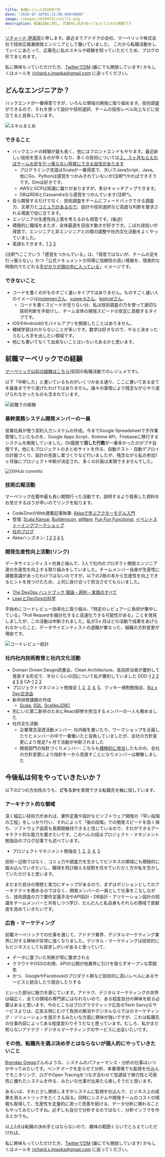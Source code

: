 ```yaml
---
title: 転職レジュメ2020年7月
date: "2020-07-30T01:31:00.000+0900"
image: /images/20200731/skills.png
description: 転職活動に際し、応募先に私を知ってもらうための情報です
---
```


[リチャード 伊真岡](https://twitter.com/RichardImaokaJP)と申します。直近までアドテクの会社、マーベリック株式会社で技術広報兼開発エンジニアとして働いていました。
これから転職活動をしていくにあたって、応募先に私のスキルや経験を知っていただくため、ブログの形でまとめます。

私に興味もっていただけた方、[TwitterでDM](https://twitter.com/RichardImaokaJP) (誰にでも開放しています) かもしくはメールを richard.s.imaoka@gmail.com に送ってください。

## どんなエンジニアか？

バックエンドが一番得意ですが、いろんな領域の開発に取り組めます。技術調査ができるので、それを使って設計や技術選択、チームの技術レベル向上などに役立てると自負しています。

![スキルまとめ](/images/20200731/skills.png)

### できること

- バックエンドの経験が最も長く、他にはフロントエンドもやります。最近新しい技術を覚えるのが早くなり、多くの技術については[２、３ヶ月もらえればチームの足を引っ張らない程度にできる自信があります](../20200730)
  - プログラミング言語はScalaが一番得意で、次いでJavaScript、Java。他にGo、Pythonは感覚をつかみきれていないが(注釈*)やればできそうです。Elmは好きです。
  - AWSとGCPは知識に偏りがありますが、多分キャッチアップできます。
  - DBはRDBとCassandraなら感覚をつかんでいます(注釈*)。
- 自ら開発するだけでなく、技術調査をチームにフィードバックできる調査力、文章力と[コミュ力があるので](../20200307)、設計や技術選択など高度な判断を要求される場面で役に立てます。
- エンジニアの生産性向上策を考えるのも得意です。(後述)
- 積極的に職域をまたぎ、全体最適を目指す動きが好きです。こぼれ球拾いが得意で、エンジニアと非エンジニアとの間の調整や社内文化活動をよくやっていました。
- 英語もできます。[1](https://www.youtube.com/watch?v=bIeyerrmd9w) [2](https://blog-en.richardimaoka.net/) [3](../20190603)

<span class="greytext">(注釈*)ここでいう「感覚をつかんでいる」は、「得意ではないが、チームの足を引っ張らない」かつ「公式ドキュメントか同等に信頼性の高い情報を、現実的な時間内でたどれる[手がかりが頭の中に入っている](https://twitter.com/tomzoh/status/1105014130388291584)」イメージです。</span>

### できないこと

- コードを書くのがものすごく速いタイプではありません。ものすごく速い人のイメージは[motemenさん](https://employment.en-japan.com/engineerhub/entry/2018/02/28/110000)、[xuiwe-kさん](https://twitter.com/xuwei_k/status/1210075173342203904?s=20)、[lestrratさん](https://careerhack.en-japan.com/report/detail/718)。
  - コードを書くスピードが足りない分、私は技術調査の力を使って適切な技術判断を手助けし、チーム全体の開発スピードの安定に貢献するタイプです。
- iOSやAndroidのモバイルアプリを開発したことはありません。
- 機械学習はわからないことが多いです。数学は好きなので、やると決まったらむしろ手を出したい領域です。
- 他にも書いてなくて出来ないことはいろいろあるかと思います。

## 前職マーベリックでの経験

[マーベリック以前の経験はこちら](https://gist.github.com/richardimaoka/5069d6448bb6245b579a661afdffcd47)(前回の転職活動でのレジュメです)。

以下「中断した」と書いているものがいくつかある通り、ここに書いてある全てを最後までやり遂げたわけではありません。諸々の事情により残念ながらやり遂げられなかったものも含まれています。

![前職での経験](/images/20200731/projects.png)

### 基幹業務システム開発メンバーの一員

営業社員が使う契約入力システムの作成。今までGoogle Spreadsheetで手作業管理していたものを、Google Apps Script、Kintone API、Firebaseに移行するシステムを開発していました。Git履歴で**消した行数**が一番多かったのがプチ自慢です。他にもプロジェクトのまとめサイトを作る、自動テスト・自動デプロイの計画づくり、設計の見直し案づくりなど行いましたが、残念ながら私の参加1ヶ月後にプロジェクト中断が決定され、多くの計画は実現できませんでした。

![GitHub commits](/images/20200731/github.png)

### 技術広報活動

マーベリック在籍中最も長い期間行った活動です。説明するより発表した資料をお見せするほうが早いのでリンクを貼ります。

- CodeZineのWeb連載記事執筆: [Akkaで学ぶアクターモデル入門](https://codezine.jp/article/detail/11815)
- 登壇: [Scala Kansai](https://2019.scala-kansai.org/sessions.html#%E3%83%AA%E3%83%81%E3%83%A3%E3%83%BC%E3%83%89%20%E4%BC%8A%E7%9C%9F%E5%B2%A1), [Builderscon](https://speakerdeck.com/richardimaokajp/fei-tong-qi-chu-li-falseli-shi-karajian-takonpiyuteingufalsejin-hua), [atWare](https://www.atware.co.jp/blog/2019/10/28/richardimaoka-akka), [Fun Fun Functional](https://speakerdeck.com/richardimaokajp/scala-ziowobatutichu-li-nishi-tutemita), [イベントストーミングワークショップ](https://readeffectiveakka.connpass.com/event/152207/)
- [社内ブログ](https://techlog.mvrck.co.jp/)
- Akkaハンズオン: [1](https://github.com/mvrck-inc/training-akka-java-1-preparation) [2](https://github.com/mvrck-inc/training-akka-java-2-actor) [3](https://github.com/mvrck-inc/training-akka-java-3-persistence) [4](https://github.com/mvrck-inc/training-akka-java-4-cqrs) [5](https://github.com/mvrck-inc/training-akka-java-5-clustering)

### 開発生産性向上活動(リンク)

データサイエンティスト社員と組んで、2人で社内のプロダクト開発エンジニア達の生産性を向上する取り組みをしていました。チームメンバー自身が生産性に課題意識があったわけではないのですが、以下の2冊の本から生産性を向上できるヒントを見つけたため、上司に掛け合って担当させてもらいました。

- [The DevOps ハンドブック 理論・原則・実践のすべて](https://www.amazon.co.jp/dp/4822285480)
- [LeanとDevOpsの科学](https://www.amazon.co.jp/dp/4295004901)

手始めにコードレビュー効率化に取り組み、「特定のレビュアーに負担が集中している」「Pull Requestを細分化すると高速化できる可能性がある」ことを発見しましたが、この活動は中断されました。私が3ヶ月ほどの活動で成果をあげられなかったこと、データサイエンティストの退職が重なった、組織の方針変更が理由です。

![コードレビュー統計](/images/20200731/reviews.png)

###  社内社内技術教育と社内文化活動

- Domain Driven Desgin読書会、Clean Architecture、各回担当者が要約して発表する形式で、半分くらいの回について私が要約していました DDD-[1](https://docs.google.com/document/d/1SKdztCqTjbjF_Oikg280-0OLbPSwPaqz9i1eJnuDmrM/edit?usp=sharing) [2](https://docs.google.com/document/d/1rWsh9N7dH40ghy3QAFCfe00okB_Q9FVFwW-yocDrG10/edit?usp=sharing) [3](https://docs.google.com/document/d/1HRSQPZJm36viQpbcKlH_qctjvKdQuqXetqWMomrGcYM/edit) [4](https://docs.google.com/document/d/1zkWe9eIEd-dK2f0YsjlCnDht5Ag7GZAW4d5oE_UxY8E/edit) [5](https://docs.google.com/document/d/1GhiGG2lzSFopM5Fe93cHWFnWNnnp1REemAVKFlRMfqc/edit?usp=sharing) [6](https://docs.google.com/document/d/1AO49uLgr5mwZc1SFwGsJqDzQvQqb_ABTSAr8uB6jE5I/edit#heading=h.nak272k2fegv) CA-[1](https://docs.google.com/document/d/1_HJ7FvryjPuaEQyeKGFXNN2NhMK7MdHA8h63O_EOXE8/edit?usp=sharing) [2](https://docs.google.com/document/d/1zhUq-fo2lubtVFTJuRrr_7sAr94tgo8C1YbD1Ak-PXQ/edit?usp=sharing) [3](https://docs.google.com/document/d/1Ae5oI08J2KP1zDefu32x9nDbA1D2Pu1Sr6V0w8jF3cU/edit) 
- プロジェクトマネジメント勉強会 [1](../20200713), [2](../20200718), [3](../20200721), [4](../20200726), [5](../20200729)、クッキー規制勉強会、[Biz x Dev交流会](https://techlog.mvrck.co.jp/entry/biz-dev-workshop-201912)
- 新卒研修課題の作成
  - [Scala](https://github.com/mvrck-inc/training-scala-basics), [SQL](https://github.com/mvrck-inc/training-sql-basics), [ScalikeJDBC](https://github.com/mvrck-inc/training-scalikejdbc-basics)
- 別にいた第二新卒のためにReact研修を担当するメンバーの一人も務めました
- 社内文化活動
  - 企業理念浸透活動メンバー: 社内報を書いたり、ワークショップを企画したりとメンバーの中で一番働いたと自負していましたが、会社の方針変更により発足7ヶ月で活動が中断されました
  - 開発部門の指針づくりメンバー: こちらも[積極的に参加](https://docs.google.com/presentation/d/1LcHZ_ve5t_3xt8YVb43iAldSv8eeBe4velMqN6MB5RE/edit?usp=sharing)したものの、会社の方針変更により指針を一から見直すことになりメンバーは解散しました

## 今後私は何をやっていきたいか？

以下の2つの方向性のうち、**どちらか**を実現できる転職先を軸に探しています。

### アーキテクト的な領域

深く幅広い技術力があれば、要件定義や設計などソフトウェア開発の「早い段階の工程」をしっかり行い、それによって「後の段階」での開発スピードを高く保ち、ソフトウェア品質も長期間維持できると信じているので、それができるアーキテクト的な能力を磨きたいです。このへんの話はプロジェクト・マネジメント勉強会のブログ記事でも述べています。

- プロジェクトマネジメント勉強会 [1](../20200713), [2](../20200718), [3](../20200721), [4](../20200726), [5](../20200729)

技術一辺倒ではなく、コミュ力や調査力を生かしてビジネスの領域にも積極的に踏み込んでいきたいし、職域を飛び越える役割を任せていただく方が私を生かしていただけると思います。

まだまだ自分の理想と実力にギャップがあるので、まずはポジションとしてのアーキテクトを務めるのではなく、開発メンバーの一員として仕事をこなしながら、技術調査の力で要件定義手法やAPI設計・DB設計・アリケーション設計の知識をチームメンバーと共有しつつ学び、だんだんと私自身もそれらの領域で貢献度を高めていきたいです。

### 広告・マーケティング

前職マーベリックでの仕事を通じて、アドテク業界、デジタルマーケティング業界に対する興味が非常に強くなりました。デジタル・マーケティングは技術的にもビジネスとしても探求しがいがあると思っていて、

- データに基づいた判断が常に要求される
- クラウドやOSSの利用、APIの公開が他業界に引けを取らずオープンな雰囲気
- かつ、GoogleやFacebookのプロダクト群など技術的に高いレベルにあるサービスと統合したり競合したりする

といった部分に魅力を感じています。アドテク、デジタルマーケティングの世界は幅広く、全ての領域の専門家にはなれないので、ある程度自分の興味を絞る必要はあると思います。今のところはプログラマティック広告のTech Savvyなサービスよりは、広告主側にむけて負担の解消やデジタルならではのマーケティング・ソリューションを提示するみたいな方面に興味が強いですが、これは転職先の仕事内容によってある程度変わりそうだなと思っています。むしろ、私がまだ知らないアドテク・デジタルマーケティングのサービスに出会いたいです。

### その他、転職先を選ぶ決め手とはならないが個人的にやっていきたいこと

[Brendan Gregg](http://www.brendangregg.com/)さんのような、システムのパフォーマンス・分析の仕事はいつかやってみたいです。ベンチマークを走らせて分析、本番環境でも監視を仕込んでモニタリング、ログやOpen Tracingをつなぎ合わせて低遅延で弾力性と可用性に優れたシステムを作る、みたいな仕事が出来たら楽しそうだと思います。

あるいは、それと少し関係しますがシステムに監視を仕込んで、ビジネス上の成果を測るメトリックをたくさん採る。同時にシステムや開発チームのコストの情報も取得して、生産性を定量的に測って改善を続ける、データ分析に関わることもやってみたいですね。必ずしも自分で分析するのではなく、分析インフラを作るとかでも。

以上2点は転職の決め手とはならないので、趣味の範囲くらいでとらえていただければ。

私に興味もっていただけた方、[TwitterでDM](https://twitter.com/RichardImaokaJP) (誰にでも開放しています) かもしくはメールを richard.s.imaoka@gmail.com に送ってください。
